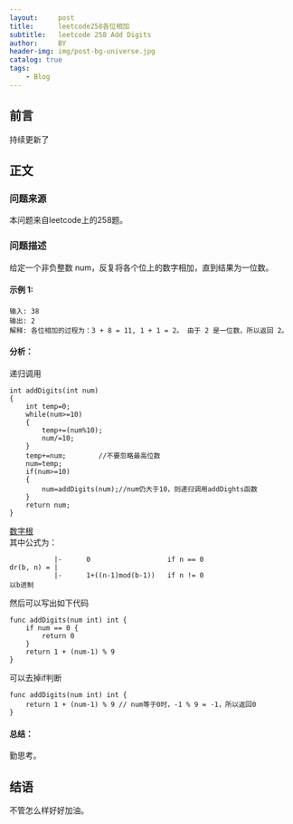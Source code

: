 ```yaml
---
layout:     post
title:      leetcode258各位相加
subtitle:   leetcode 258 Add Digits
author:     BY
header-img: img/post-bg-universe.jpg
catalog: true
tags:
    - Blog
---
```



## 前言

持续更新了

## 正文

### 问题来源

本问题来自leetcode上的258题。  

### 问题描述

给定一个非负整数 num，反复将各个位上的数字相加，直到结果为一位数。  

#### 示例 1:
```
输入: 38
输出: 2 
解释: 各位相加的过程为：3 + 8 = 11, 1 + 1 = 2。 由于 2 是一位数，所以返回 2。
```

#### 分析：
递归调用  
```
int addDigits(int num) 
{
    int temp=0;
    while(num>=10)
    {
        temp+=(num%10);
        num/=10;
    }
    temp+=num;        //不要忽略最高位数
    num=temp;
    if(num>=10)
    {
        num=addDigits(num);//num仍大于10，则递归调用addDights函数
    }
    return num;
}
```
[数字根](https://en.wikipedia.org/wiki/Digital_root)  
其中公式为：  
```
           |-      0                   if n == 0
dr(b, n) = |
           |-      1+((n-1)mod(b-1))   if n != 0
以b进制
```
然后可以写出如下代码  
```
func addDigits(num int) int {
    if num == 0 {
        return 0
    }
    return 1 + (num-1) % 9
}
```
可以去掉if判断  
```
func addDigits(num int) int {
    return 1 + (num-1) % 9 // num等于0时，-1 % 9 = -1，所以返回0
}
```

#### 总结：
勤思考。  

## 结语
不管怎么样好好加油。  
